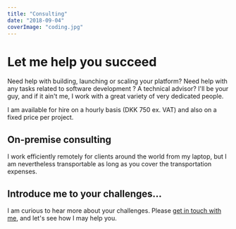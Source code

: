 ```yaml
---
title: "Consulting"
date: "2018-09-04"
coverImage: "coding.jpg"
---
```


# Let me help you succeed

Need help with building, launching or scaling your platform? Need help with any tasks related to software development ? A technical advisor? I'll be your guy, and if it ain't me, I work with a great variety of very dedicated people.

I am available for hire on a hourly basis (DKK 750 ex. VAT) and also on a fixed price per project.

## On-premise consulting

I work efficiently remotely for clients around the world from my laptop, but I am nevertheless transportable as long as you cover the transportation expenses.

## Introduce me to your challenges...

I am curious to hear more about your challenges. Please [get in touch with me](https://constantsolutions.dk/contact/), and let's see how I may help you.
